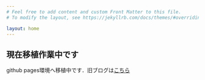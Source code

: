 ```yaml
---
# Feel free to add content and custom Front Matter to this file.
# To modify the layout, see https://jekyllrb.com/docs/themes/#overriding-theme-defaults

layout: home
---
```


## 現在移植作業中です

github pages環境へ移植中です．旧ブログは[こちら](https://diracconstant6582evs.blog.fc2.com/)


